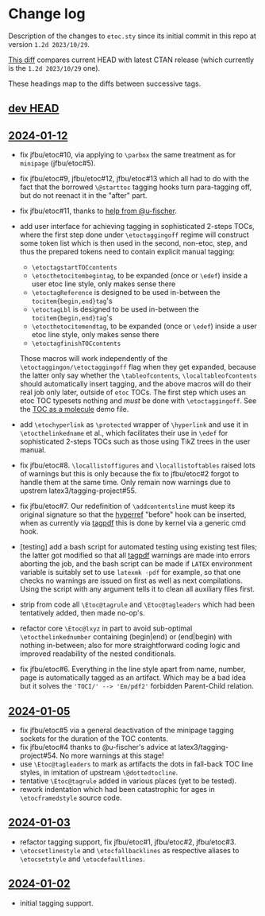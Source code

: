 # Change log

Description of the changes to `etoc.sty` since its initial commit in this repo at version `1.2d 2023/10/29`.

[This diff](https://github.com/jfbu/etoc/compare/1.2d-2023-10-29...HEAD) compares current HEAD with latest CTAN release (which currently is the `1.2d 2023/10/29` one).

These headings map to the diffs between successive tags.

## [dev HEAD]

## [2024-01-12]

- fix jfbu/etoc#10, via applying to `\parbox` the same treatment as for `minipage` (jfbu/etoc#5).
- fix jfbu/etoc#9, jfbu/etoc#12, jfbu/etoc#13 which all had to do with the fact that the borrowed `\@starttoc` tagging hooks turn para-tagging off, but do not reenact it in the "after" part.
- fix jfbu/etoc#11, thanks to [help from @u-fischer](https://github.com/jfbu/etoc/issues/11#issuecomment-1888089994).
- add user interface for achieving tagging in sophisticated 2-steps TOCs, where the first step done under `\etoctaggingoff` regime will construct some token list which is then used in the second, non-etoc, step, and thus the prepared tokens need to contain explicit manual tagging:
  - `\etoctagstartTOCcontents`
  - `\etocthetocitembegintag`, to be expanded (once or `\edef`) inside a user etoc line style, only makes sense there
  - `\etoctagReference` is designed to be used in-between the `tocitem{begin,end}tag`'s
  - `\etoctagLbl` is designed to be used in-between the `tocitem{begin,end}tag`'s
  - `\etocthetocitemendtag`, to be expanded (once or `\edef`) inside a user etoc line style, only makes sense there
  - `\etoctagfinishTOCcontents`

  Those macros will work independently of the `\etoctaggingon/\etoctaggingoff` flag when they get expanded, because the latter only say whether the `\tableofcontents`, `\localtableofcontents` should automatically insert tagging, and the above macros will do their real job only later, outside of `etoc` TOCs.  The first step which uses an etoc TOC typesets nothing and *must* be done with `\etoctaggingoff`.  See the [TOC as a molecule](/test_issues/test_tagging_toc_as_molecule.tex) demo file.
- add `\etochyperlink` as `\protected` wrapper of `\hyperlink` and use it in `\etocthelinkedname` et al., which facilitates their use in `\edef` for sophisticated 2-steps TOCs such as those using TikZ trees in the user manual.
- fix jfbu/etoc#8.  `\locallistoffigures` and `\locallistoftables` raised lots of warnings but this is only because the fix to jfbu/etoc#2 forgot to handle them at the same time.  Only remain now warnings due to upstrem latex3/tagging-project#55.
- fix jfbu/etoc#7.  Our redefinition of `\addcontentsline` must keep its original signature so that the [hyperref](https://github.com/latex3/hyperref) "before" hook can be inserted, when as currently via [tagpdf](https://github.com/latex3/tagpdf) this is done by kernel via a generic cmd hook.
- [testing] add a bash script for automated testing using existing test files; the latter got modified so that all [tagpdf](https://github.com/latex3/tagpdf) warnings are made into errors aborting the job, and the bash script can be made if `LATEX` environment variable is suitably set to use `latexmk -pdf` for example, so that one checks no warnings are issued on first as well as next compilations.  Using the script with any argument tells it to clean all auxiliary files first.
- strip from code all `\Etoc@tagrule` and `\Etoc@tagleaders` which had been tentatively added, then made no-op's.
- refactor core `\Etoc@lxyz` in part to avoid sub-optimal `\etocthelinkednumber` containing (begin|end) or (end|begin) with nothing in-between; also for more straightforward coding logic and improved readability of the nested conditionals.
- fix jfbu/etoc#6.  Everything in the line style apart from name, number, page is automatically tagged as an artifact.  Which may be a bad idea but it solves the `'TOCI/' --> 'Em/pdf2'` forbidden Parent-Child relation.

## [2024-01-05]

- fix jfbu/etoc#5 via a general deactivation of the minipage tagging sockets for the duration of the TOC contents.
- fix jfbu/etoc#4 thanks to @u-fischer's advice at latex3/tagging-project#54.  No more warnings at this stage!
- use `\Etoc@tagleaders` to mark as artifacts the dots in fall-back TOC line styles, in imitation of upstream `\@dottedtocline`.
- tentative `\Etoc@tagrule` added in various places (yet to be tested).
- rework indentation which had been catastrophic for ages in `\etocframedstyle` source code.

## [2024-01-03]

- refactor tagging support, fix jfbu/etoc#1, jfbu/etoc#2, jfbu/etoc#3.
- `\etocsetlinestyle` and `\etocfallbacklines` as respective aliases to `\etocsetstyle` and `\etocdefaultlines`.

## [2024-01-02]

- initial tagging support.


[dev HEAD]: https://github.com/jfbu/etoc/compare/2024-01-12...HEAD
[2024-01-12]: https://github.com/jfbu/etoc/compare/2024-01-05...2024-01-12
[2024-01-05]: https://github.com/jfbu/etoc/compare/2024-01-03...2024-01-05
[2024-01-03]: https://github.com/jfbu/etoc/compare/2024-01-02...2024-01-03
[2024-01-02]: https://github.com/jfbu/etoc/compare/1.2d-2023-10-29...2024-01-02
